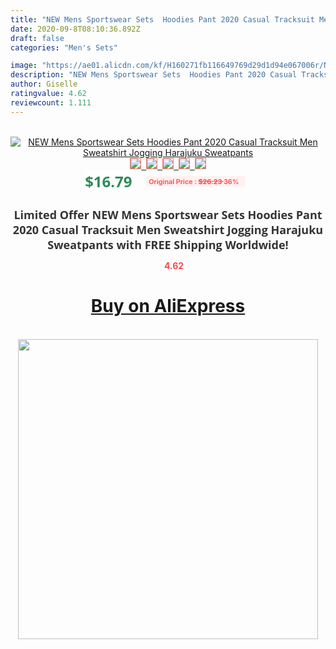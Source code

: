```yaml
---
title: "NEW Mens Sportswear Sets  Hoodies Pant 2020 Casual Tracksuit Men Sweatshirt Jogging Harajuku Sweatpants"
date: 2020-09-8T08:10:36.892Z
draft: false
categories: "Men's Sets"

image: "https://ae01.alicdn.com/kf/H160271fb116649769d29d1d94e067006r/NEW-Mens-Sportswear-Sets-Hoodies-Pant-2020-Casual-Tracksuit-Men-Sweatshirt-Jogging-Harajuku-Sweatpants.png_220x220.png"
description: "NEW Mens Sportswear Sets  Hoodies Pant 2020 Casual Tracksuit Men Sweatshirt Jogging Harajuku Sweatpants"
author: Giselle
ratingvalue: 4.62
reviewcount: 1.111
---
```

<br>
<div style="text-align: center;">
<a href="https://s.click.aliexpress.com/e/_9yNebL" target="_blank" rel="nofollow noopener noreferrer"><img alt="NEW Mens Sportswear Sets  Hoodies Pant 2020 Casual Tracksuit Men Sweatshirt Jogging Harajuku Sweatpants" class="magnifier-image" src="https://ae01.alicdn.com/kf/H160271fb116649769d29d1d94e067006r/NEW-Mens-Sportswear-Sets-Hoodies-Pant-2020-Casual-Tracksuit-Men-Sweatshirt-Jogging-Harajuku-Sweatpants.png_220x220.png_640x640.jpg">
<br>
<img style="border:1px solid salmon" src="https://ae01.alicdn.com/kf/H160271fb116649769d29d1d94e067006r/NEW-Mens-Sportswear-Sets-Hoodies-Pant-2020-Casual-Tracksuit-Men-Sweatshirt-Jogging-Harajuku-Sweatpants.png_120x120.jpg">&nbsp;&nbsp;<img style="border:1px solid salmon" src="https://ae01.alicdn.com/kf/H1e8ca267c79b4b1bac520eb281da7b3fI/NEW-Mens-Sportswear-Sets-Hoodies-Pant-2020-Casual-Tracksuit-Men-Sweatshirt-Jogging-Harajuku-Sweatpants.png_120x120.jpg">&nbsp;&nbsp;<img style="border:1px solid salmon" src="https://ae01.alicdn.com/kf/Ha71790195542437aad12e7aa1961ea15B/NEW-Mens-Sportswear-Sets-Hoodies-Pant-2020-Casual-Tracksuit-Men-Sweatshirt-Jogging-Harajuku-Sweatpants.png_120x120.jpg">&nbsp;&nbsp;<img style="border:1px solid salmon" src="https://ae01.alicdn.com/kf/H9e214d6a476644a8ae040b7227675b9dQ/NEW-Mens-Sportswear-Sets-Hoodies-Pant-2020-Casual-Tracksuit-Men-Sweatshirt-Jogging-Harajuku-Sweatpants.png_120x120.jpg">&nbsp;&nbsp;<img style="border:1px solid salmon" src="https://ae01.alicdn.com/kf/H44677fdc3696404b923345b260bf2e6fT/NEW-Mens-Sportswear-Sets-Hoodies-Pant-2020-Casual-Tracksuit-Men-Sweatshirt-Jogging-Harajuku-Sweatpants.png_120x120.jpg"></a></div><br0>
<div style="text-align: center;"><span style="background-color: white; border: 0px; box-sizing: border-box; color: seagreen; display: inline-block; font-family: &quot;open sans&quot; , &quot;arial&quot; , &quot;helvetica&quot; , sans-serif , &quot;heiti&quot;; font-size: 24px; font-stretch: inherit; font-weight: 700; line-height: inherit; margin: 0px 10px 0px 0px; padding: 0px; vertical-align: middle;">$16.79 </span>
<span style="background: rgb(255 , 241 , 241); border-radius: 3px; border: 0px; box-sizing: border-box; color: #ff4747; display: inline-block; font-family: inherit; font-size: 12px; font-stretch: inherit; font-style: inherit; font-variant: inherit; font-weight: 600; line-height: inherit; margin: 0px; padding: 2px 5px; transform: scale(0.9); vertical-align: middle;">Original Price : <b style="text-decoration: line-through;">$26.23 </b> 36%&nbsp;&nbsp;</span></div>
<h1 style="color: #333333; display: inline-block; font-family: &quot;open sans&quot; , &quot;arial&quot; , &quot;helvetica&quot; , sans-serif , &quot;heiti&quot;; font-size: 18px; font-stretch: inherit; font-weight: 700; text-align: center;">Limited Offer NEW Mens Sportswear Sets  Hoodies Pant 2020 Casual Tracksuit Men Sweatshirt Jogging Harajuku Sweatpants with FREE Shipping Worldwide!</h1>
<div style="color: #ff4747; text-align: center;">
<img src="https://4.bp.blogspot.com/-M0ZcTcb-5uY/XleCXlxnR4I/AAAAAAAAAEc/OrjgMkXV1oMQFaCRZj5HQwOCBcu3w1FegCPcBGAYYCw/s1600/star.png" style="height: 15px;">&nbsp;<b>4.62</b></div>
<div class="button_cont" align="center"><a class="buynow_a" href="https://s.click.aliexpress.com/e/_9yNebL" target="_blank" rel="nofollow noopener noreferrer"><H1>Buy on AliExpress</H1></a></div><br>
<div class="separator" style="clear: both; text-align: center;">
<img src="https://lh3.googleusercontent.com/-pTy5HemUv9M/XlePHvY0dAI/AAAAAAAAAE4/0nX5iRUoIWY8eMW9Dpxeirr157OZliDIgCLcBGAsYHQ/s1600/badge.gif" width="480">
</div>
